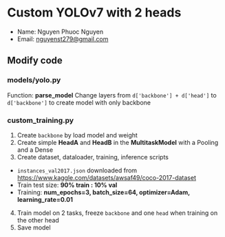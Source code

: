 # Custom YOLOv7 with 2 heads

- Name: Nguyen Phuoc Nguyen
- Email: nguyenst279@gmail.com 

## Modify code
### models/yolo.py
Function: **parse_model**
Change layers from `d['backbone'] + d['head']` to `d['backbone']` to create model with only backbone

### custom_training.py
1. Create `backbone` by load model and weight
2. Create simple **HeadA** and **HeadB** in the **MultitaskModel** with a Pooling and a Dense
3. Create dataset, dataloader, training, inference scripts 

- `instances_val2017.json` downloaded from https://www.kaggle.com/datasets/awsaf49/coco-2017-dataset
- Train test size: **90% train : 10% val**
- Training: **num_epochs=3, batch_size=64, optimizer=Adam, learning_rate=0.01**

4. Train model on 2 tasks, freeze `backbone` and one `head` when training on the other head
5. Save model

